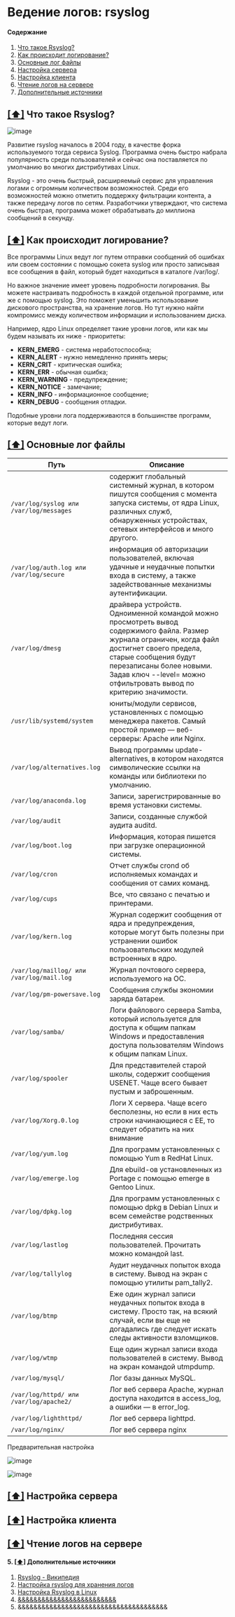 # Ведение логов: rsyslog

#### <a name='toc'>Содержание</a>

1. [Что такое Rsyslog?](#1)
2. [Как происходит логирование?](#2)
3. [Основные лог файлы](#3)
4. [Настройка сервера](#4)
5. [Настройка клиента](#5)
6. [Чтение логов на сервере](#6)
7. [Дополнительные источники](#recommended_sources)


## [[⬆]](#toc) <a name='1'>Что такое Rsyslog?</a>

![image](https://github.com/user-attachments/assets/cc27ddbd-1e9f-49aa-9b32-379790fde162)

Развитие rsyslog началось в 2004 году, в качестве форка используемого тогда сервиса Syslog. Программа очень быстро набрала популярность среди пользователей и сейчас она поставляется по умолчанию во многих дистрибутивах Linux.

Rsyslog - это очень быстрый, расширяемый сервис для управления логами с огромным количеством возможностей. Среди его возможностей можно отметить поддержку фильтрации контента, а также передачу логов по сетям. Разработчики утверждают, что система очень быстрая, программа может обрабатывать до миллиона сообщений в секунду.


## [[⬆]](#toc) <a name='2'>Как происходит логирование?</a>

Все программы Linux ведут лог путем отправки сообщений об ошибках или своем состоянии с помощью сокета syslog или просто записывая все сообщения в файл, который будет находиться в каталоге /var/log/.

Но важное значение имеет уровень подробности логирования. Вы можете настраивать подробность в каждой отдельной программе, или же с помощью syslog. Это поможет уменьшить использование дискового пространства, на хранение логов. Но тут нужно найти компромисс между количеством информации и использованием диска.

Например, ядро Linux определяет такие уровни логов, или как мы будем называть их ниже - приоритеты:

- **KERN_EMERG** - система неработоспособна;
- **KERN_ALERT** - нужно немедленно принять меры;
- **KERN_CRIT** - критическая ошибка;
- **KERN_ERR** - обычная ошибка;
- **KERN_WARNING** - предупреждение;
- **KERN_NOTICE** - замечание;
- **KERN_INFO** - информационное сообщение;
- **KERN_DEBUG** - сообщения отладки.

Подобные уровни лога поддерживаются в большинстве программ, которые ведут логи.


## [[⬆]](#toc) <a name='3'>Основные лог файлы</a>

| Путь | Описание |
| ------- | ----------- |
| `/var/log/syslog или /var/log/messages` | содержит глобальный системный журнал, в котором пишутся сообщения с момента запуска системы, от ядра Linux, различных служб, обнаруженных устройствах, сетевых интерфейсов и много другого.|
| `/var/log/auth.log или /var/log/secure` | информация об авторизации пользователей, включая удачные и неудачные попытки входа в систему, а также задействованные механизмы аутентификации. |
| `/var/log/dmesg` | драйвера устройств. Одноименной командой можно просмотреть вывод содержимого файла. Размер журнала ограничен, когда файл достигнет своего предела, старые сообщения будут перезаписаны более новыми. Задав ключ --level= можно отфильтровать вывод по критерию значимости. |
| `/usr/lib/systemd/system` | юниты/модули сервисов, установленных с помощью менеджера пакетов. Самый простой пример — веб-серверы: Apache или Nginx. |
| `/var/log/alternatives.log` | Вывод программы update-alternatives, в котором находятся символические ссылки на команды или библиотеки по умолчанию. |
| `/var/log/anaconda.log` | Записи, зарегистрированные во время установки системы. |
| `/var/log/audit` | Записи, созданные службой аудита auditd. |
| `/var/log/boot.log` | Информация, которая пишется при загрузке операционной системы. |
| `/var/log/cron` | Отчет службы crond об исполняемых командах и сообщения от самих команд. |
| `/var/log/cups` | Все, что связано с печатью и принтерами. |
| `/var/log/kern.log` | Журнал содержит сообщения от ядра и предупреждения, которые могут быть полезны при устранении ошибок пользовательских модулей встроенных в ядро. |
| `/var/log/maillog/ или /var/log/mail.log` | Журнал почтового сервера, используемого на ОС. |
| `/var/log/pm-powersave.log` | Сообщения службы экономии заряда батареи. |
| `/var/log/samba/` | Логи файлового сервера Samba, который используется для доступа к общим папкам Windows и предоставления доступа пользователям Windows к общим папкам Linux. |
| `/var/log/spooler` | Для представителей старой школы, содержит сообщения USENET. Чаще всего бывает пустым и заброшенным. |
| `/var/log/Xorg.0.log` | Логи X сервера. Чаще всего бесполезны, но если в них есть строки начинающиеся с EE, то следует обратить на них внимание |
| `/var/log/yum.log` | Для программ установленных с помощью Yum в RedHat Linux. |
| `/var/log/emerge.log` | Для ebuild-ов установленных из Portage с помощью emerge в Gentoo Linux. |
| `/var/log/dpkg.log` | Для программ установленных с помощью dpkg в Debian Linux и всем семействе родственных дистрибутивах. |
| `/var/log/lastlog` | Последняя сессия пользователей. Прочитать можно командой last. |
| `/var/log/tallylog` | Аудит неудачных попыток входа в систему. Вывод на экран с помощью утилиты pam_tally2. |
| `/var/log/btmp` | Еже один журнал записи неудачных попыток входа в систему. Просто так, на всякий случай, если вы еще не догадались где следует искать следы активности взломщиков. |
| `/var/log/wtmp` | Еще один журнал записи входа пользователей в систему. Вывод на экран командой utmpdump. |
| `/var/log/mysql/` | Лог базы данных MySQL. |
| `/var/log/httpd/ или /var/log/apache2/` | Лог веб сервера Apache, журнал доступа находится в access_log, а ошибки — в error_log. |
| `/var/log/lighthttpd/` | Лог веб сервера lighttpd. |
| `/var/log/nginx/` | Лог веб сервера nginx |



Предварительная настройка 

![image](https://github.com/user-attachments/assets/29c1e8fd-5c98-45c7-aa0c-a5513ce31200)

![image](https://github.com/user-attachments/assets/26dd1f58-01ad-4e9c-b5db-a2b8ff23ad41)



## [[⬆]](#toc) <a name='4'>Настройка сервера</a>

## [[⬆]](#toc) <a name='5'>Настройка клиента</a>

## [[⬆]](#toc) <a name='6'>Чтение логов на сервере</a>













#### 5. [[⬆]](#toc) <a name='recommended_sources'>Дополнительные источники</a>

1. [Rsyslog - Википедия](https://en.wikipedia.org/wiki/Rsyslog)
2. [Настройка rsyslog для хранения логов](https://www.dmosk.ru/miniinstruktions.php?mini=rsyslog)
3. [Настройка Rsyslog в Linux](https://losst.pro/nastrojka-rsyslog-v-linux)
4. [&&&&&&&&&&&&&&&&&&&&&&&&&](https://pikabu.ru/story/sistema_initsializatsii_5191339)
5. &&&&&&&&&&&&&&&&&&&&&&&&&&&&&&&&&&&&&&
